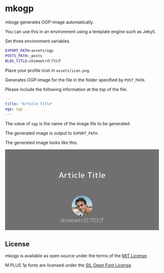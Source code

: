 # mkogp

mkogp generates OGP-image automatically.

You can use this in an environment using a template engine such as Jekyll.

Set three environment variables.

```bash
EXPORT_PATH=assets/ogp
POSTS_PATH=_posts
BLOG_TITLE=shimewtrのブログ
```

Place your profile icon in `assets/icon.png`.

Generates OGP-image for the file in the folder specified by `POST_PATH`.

Please include the following information at the top of the file.

```yaml
---
title: "Article Title"
ogp: ogp
---
```

The value of `ogp` is the name of the image file to be generated.

The generated image is output to `EXPORT_PATH`.

The generated image looks like this.

![sample_image](https://github.com/shimewtr/mkogp/blob/master/assets/ogp/ogp.png?raw=true,"sample_image")

## License

mkogp is available as open source under the terms of the [MIT License](https://opensource.org/licenses/MIT).

M PLUS 1p fonts are licensed under the [SIL Open Font License](https://scripts.sil.org/cms/scripts/page.php?site_id=nrsi&id=OFL).
